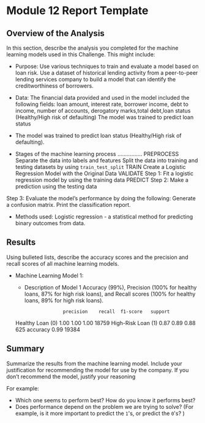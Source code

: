 # Module 12 Report Template

## Overview of the Analysis

In this section, describe the analysis you completed for the machine learning models used in this Challenge. This might include:

* Purpose: Use various techniques to train and evaluate a model based on loan risk. Use a dataset of historical lending activity from a peer-to-peer lending services company to build a model that can identify the creditworthiness of borrowers.
* Data: The financial data provided and used in the model included the following fields:
    loan amount, interest rate, borrower income, debt to income, number of accounts, derogatory marks,total debt,loan status (Healthy/High risk of defaulting)
    The model was trained to predict loan status
    
* The model was trained to predict loan status (Healthy/High risk of defaulting).

* Stages of the machine learning process
................
PREPROCESS
Separate the data into labels and features
Split the data into training and testing datasets by using `train_test_split`
TRAIN
Create a Logistic Regression Model with the Original Data
VALIDATE
Step 1: Fit a logistic regression model by using the training data
PREDICT
Step 2: Make a prediction using the testing data

Step 3: Evaluate the model’s performance by doing the following:
    Generate a confusion matrix.
    Print the classification report.

* Methods used: Logistic regression - a statistical method for predicting binary outcomes from data.

## Results

Using bulleted lists, describe the accuracy scores and the precision and recall scores of all machine learning models.

* Machine Learning Model 1:
    * Description of Model 1 Accuracy (99%), Precision (100% for healthy loans, 87% for high risk loans), and Recall scores (100% for healthy loans, 89% for high risk loans).

                        precision    recall  f1-score   support

  Healthy Loan (0)       1.00      1.00      1.00     18759
High-Risk Loan (1)       0.87      0.89      0.88       625
          accuracy                           0.99     19384


## Summary

Summarize the results from the machine learning model. Include your justification for recommending the model for use by the company. If you don’t recommend the model, justify your reasoning

For example:

* Which one seems to perform best? How do you know it performs best?
* Does performance depend on the problem we are trying to solve? (For example, is it more important to predict the `1`'s, or predict the `0`'s? )

